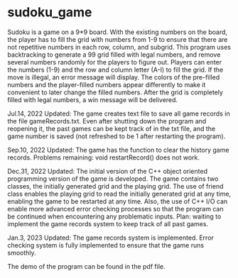 # sudoku_game

Sudoku is a game on a 9*9 board. With the existing numbers on the board, the player has to fill the grid with numbers from 1-9 to ensure that there are not repetitive numbers in each row, column, and subgrid. This program uses backtracking to generate a 99 grid filled with legal numbers, and remove several numbers randomly for the players to figure out. Players can enter the numbers (1-9) and the row and column letter (A-I) to fill the grid. If the move is illegal, an error message will display. The colors of the pre-filled numbers and the player-filled numbers appear differently to make it convenient to later change the filled numbers. After the grid is completely filled with legal numbers, a win message will be delivered.

Jul.14, 2022 Updated: The game creates text file to save all game records in the file gameRecords.txt. Even after shutting down the program and reopening it, the past games can be kept track of in the txt file, and the game number is saved (not refreshed to be 1 after restarting the program).

Sep.10, 2022 Updated: The game has the function to clear the history game records. Problems remaining: void restartRecord() does not work.

Dec.31, 2022 Updated: The initial version of the C++ object oriented programming version of the game is developed. The game contains two classes, the 
initially generated grid and the playing grid. The use of friend class enables the playing grid to read the initially generated grid at any time, enabling the game to be restarted at any time. Also, the use of C++ I/O can enable more advanced error checking processes so that the program can be continued when 
encountering any problematic inputs.
Plan: waiting to implement the game records system to keep track of all past games. 

Jan.3, 2023 Updated: The game records system is implemented. Error checking system is fully implemented to ensure that the game runs smoothly.

The demo of the program can be found in the pdf file.
